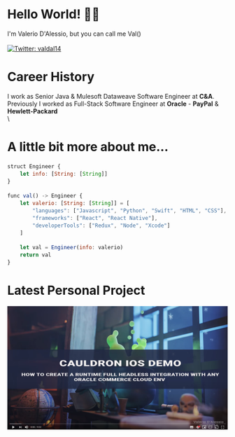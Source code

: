 # Hello World!  👋🏻

I'm Valerio D'Alessio, but you can call me Val()\
\
[![Twitter: valdal14](https://img.shields.io/twitter/follow/valdal14?label=Valerio%20D%27Alessio&style=social)](https://twitter.com/valdal14)

# Career History

I work as Senior Java & Mulesoft Dataweave Software Engineer at **C&A**. Previously I worked as Full-Stack Software Engineer at **Oracle** - **PayPal** & **Hewlett-Packard**\
\

# A little bit more about me...

```javascript
struct Engineer {
    let info: [String: [String]]
}

func val() -> Engineer {
    let valerio: [String: [String]] = [
        "languages": ["Javascript", "Python", "Swift", "HTML", "CSS"],
        "frameworks": ["React", "React Native"],
        "developerTools": ["Redux", "Node", "Xcode"]
    ]

    let val = Engineer(info: valerio)
    return val
}
```
# Latest Personal Project

[![Watch the video](https://github.com/valdal14/valdal14/blob/main/cauldron.png?raw=true)](https://www.youtube.com/watch?v=gmRWrJOLkUI)
